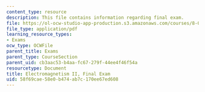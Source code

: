 ```yaml
---
content_type: resource
description: This file contains information regarding final exam.
file: https://ol-ocw-studio-app-production.s3.amazonaws.com/courses/8-07-electromagnetism-ii-fall-2012/58f69cae58e0b474ab7c170ee67ed608_MIT8_07F12_finalexam.pdf
file_type: application/pdf
learning_resource_types:
- Exams
ocw_type: OCWFile
parent_title: Exams
parent_type: CourseSection
parent_uid: cb3aac53-b4aa-fc67-279f-44ee4f46f54a
resourcetype: Document
title: Electromagnetism II, Final Exam
uid: 58f69cae-58e0-b474-ab7c-170ee67ed608
---
```


